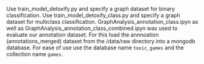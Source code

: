 Use train_model_detoxify.py and specify a graph dataset for binary classification.
Use train_model_detoxify_class.py and specify a graph dataset for multiclass classification.
GraphAnalysis_annotation_class.ipyn as well as GraphAnalysis_annotation_class_combined.ipyn  was used to evaluate our annotation dataset.
For this load the annnoation (annotations_merged) dataset from the /data/raw directory into a mongodb database.
For ease of use use the database name `toxic_games` and the collection name `games`.